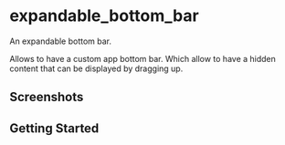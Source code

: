 # expandable_bottom_bar

An expandable bottom bar.

Allows to have a custom app bottom bar. Which allow to have a hidden content that can be displayed by dragging up.

## Screenshots

## Getting Started


